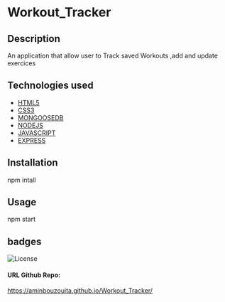 # Workout_Tracker
## Description
An application that allow user to Track saved Workouts ,add and update exercices 
## Technologies used
* [HTML5](#HTML5)
* [CSS3](#CSS3)
* [MONGOOSEDB](#MONGOOSEDB)
* [NODEJS](#NODEJS)
* [JAVASCRIPT](#JAVASCRIPT)
* [EXPRESS](#EXPRESS)
## Installation
npm intall
## Usage
npm start
## badges
![License](https://img.shields.io/badge/javascript-57.8-blue) 
#### URL Github Repo:
 https://aminbouzouita.github.io/Workout_Tracker/


